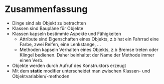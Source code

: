 # Zusammenfassung

- Dinge sind als Objekt zu betrachten
- Klassen sind Baupläne für Objekte
- Klassen kapseln bestimmte Aspekte und Fähigkeiten
  - Attribute sind Eigenschaften eines Objekts, z.b hat ein Fahrrad eine Farbe, zwei Reifen, eine Lenkstange, …
  - Methoden kapseln Verhalten eines Objekts, z.b Bremse treten oder Klingel bedienen. Daher beinhaltet der Name der Methode immer einen Verb.
- Objekte werden durch Aufruf des Konstruktors erzeugt
- Mit dem **static** modifier unterscheidet man zwischen Klassen- und Objektvariablen/-methoden